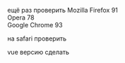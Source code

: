 ещё раз проверить 
  Mozilla Firefox 91    
  Opera 78              
  Google Chrome 93

на safari проверить 

vue версию сделать 
